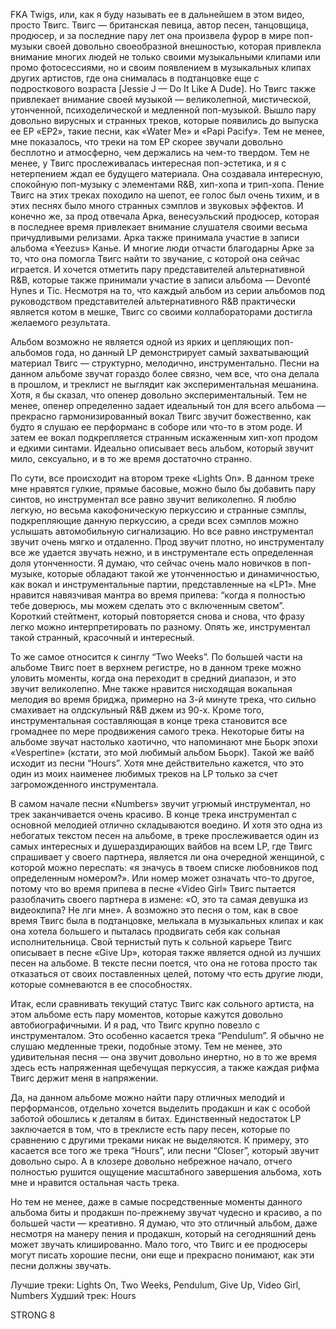 FKA Twigs, или, как я буду называть ее в дальнейшем в этом видео, просто Твигс. Твигс — британская певица, автор песен, танцовщица, продюсер, и за последние пару лет она произвела фурор в мире поп-музыки своей довольно своеобразной внешностью, которая привлекла внимание многих людей не только своими музыкальными клипами или промо фотосессиями, но и своим появлением в музыкальных клипах других артистов, где она снималась в подтанцовке еще с подросткового возраста [Jessie J — Do It Like A Dude]. Но Твигс также привлекает внимание своей музыкой — великолепной, мистической, утонченной, психоделической и медленной поп-музыкой. Вышло пару довольно вирусных и странных треков, которые появились до выпуска ее EP «EP2», такие песни, как «Water Me» и «Papi Pacify». Тем не менее, мне показалось, что треки на том EP скорее звучали довольно бесплотно и атмосферно, чем держались на чем-то твердом. Тем не менее, у Твигс прослеживалась интересная поп-эстетика, и я с нетерпением ждал ее будущего материала. Она создавала интересную, спокойную поп-музыку с элементами R&B, хип-хопа и трип-хопа. Пение Твигс на этих треках походило на шепот, ее голос был очень тихим, и в этих песнях было много странных сэмплов и звуковых эффектов. И конечно же, за прод отвечала Арка, венесуэльский продюсер, которая в последнее время привлекает внимание слушателя своими весьма причудливыми релизами. Арка также принимала участие в записи альбома «Yeezus» Канье. И многие люди отчасти благодарны Арке за то, что она помогла Твигс найти то звучание, с которой она сейчас играется. И хочется отметить пару представителей альтернативной R&B, которые также принимали участие в записи альбома — Devonté Hynes и Tic. Несмотря на то, что каждый альбом из серии альбомов под руководством представителей альтернативного R&B практически является котом в мешке, Твигс со своими коллабораторами достигла желаемого результата.

Альбом возможно не является одной из ярких и цепляющих поп-альбомов года, но данный LP демонстрирует самый захватывающий материал Твигс — структурно, мелодично, инструментально. Песни на данном альбоме звучат гораздо более связно, чем все, что она делала в прошлом, и треклист не выглядит как экспериментальная мешанина. Хотя, я бы сказал, что опенер довольно экспериментальный. Тем не менее, опенер определенно задает идеальный тон для всего альбома — прекрасно гармонизированный вокал Твигс звучит божественно, как будто я слушаю ее перформанс в соборе или что-то в этом роде. И затем ее вокал подкрепляется странным искаженным хип-хоп продом и едкими синтами. Идеально описывает весь альбом, который звучит мило, сексуально, и в то же время достаточно странно.

По сути, все происходит на втором треке «Lights On». В данном треке мне нравятся гулкие, прямые басовые, можно было бы добавить пару синтов, но инструментал все равно звучит великолепно. Я люблю легкую, но весьма какофоническую перкуссию и странные сэмплы, подкрепляющие данную перкуссию, а среди всех сэмплов можно услышать автомобильную сигнализацию. Но все равно инструментал звучит очень мягко и отдаленно. Прод звучит плотно, но инструменталу все же удается звучать нежно, и в инструментале есть определенная доля утонченности. Я думаю, что сейчас очень мало новичков в поп-музыке, которые обладают такой же утонченностью и динамичностью, как вокал и инструментальные партии, представленные на «LP1». Мне нравится навязчивая мантра во время припева: “когда я полностью тебе доверюсь, мы можем сделать это с включенным светом”. Короткий стейтмент, который повторяется снова и снова, что фразу легко можно интерпретировать по разному. Опять же, инструментал такой странный, красочный и интересный.

То же самое относится к синглу “Two Weeks”. По большей части на альбоме Твигс поет в верхнем регистре, но в данном треке можно уловить моменты, когда она переходит в средний диапазон, и это звучит великолепно. Мне также нравится нисходящая вокальная мелодия во время бриджа, примерно на 3-й минуте трека, что сильно смахивает на олдскульный R&B джем из 90-х. Кроме того, инструментальная составляющая в конце трека становится все громаднее по мере продвижения самого трека. Некоторые биты на альбоме звучат настолько хаотично, что напоминают мне Бьорк эпохи «Vespertine» (кстати, это мой любимый альбом Бьорк). Такой же вайб исходит из песни “Hours”. Хотя мне действительно кажется, что это один из моих наименее любимых треков на LP только за счет загроможденного инструментала.

В самом начале песни «Numbers» звучит угрюмый инструментал, но трек заканчивается очень красиво. В конце трека инструментал с основной мелодией отлично складываются воедино. И хотя это одна из небогатых текстом песен на альбоме, в треке прослеживается один из самых интересных и душераздирающих вайбов на всем LP, где Твигс спрашивает у своего партнера, является ли она очередной женщиной, с которой можно переспать: «я значусь в твоем списке любовников под определенным номером?». Или номер может означать что-то другое, потому что во время припева в песне «Video Girl» Твигс пытается разоблачить своего партнера в измене: «О, это та самая девушка из видеоклипа? Не лги мне». А возможно это песня о том, как в свое время Твигс была в подтанцовке, мелькала в музыкальных клипах и как она хотела большего и пыталась продвигать себя как сольная исполнительница. Свой тернистый путь к сольной карьере Твигс описывает в песне «Give Up», которая также является одной из лучших песен на альбоме. В тексте песни поется, что она не готова просто так отказаться от своих поставленных целей, потому что есть другие люди, которые сомневаются в ее способностях.

Итак, если сравнивать текущий статус Твигс как сольного артиста, на этом альбоме есть пару моментов, которые кажутся довольно автобиографичными. И я рад, что Твигс крупно повезло с инструменталом. Это особенно касается трека “Pendulum”. Я обычно не слушаю медленные треки, подобные этому. Тем не менее, это удивительная песня — она звучит довольно инертно, но в то же время здесь есть напряженная щебечущая перкуссия, а также каждая рифма Твигс держит меня в напряжении.

Да, на данном альбоме можно найти пару отличных мелодий и перформансов, отдельно хочется выделить продакшн и как с особой заботой обошлись к деталям в битах. Единственный недостаток LP заключается в том, что в треклисте есть пару песен, которые по сравнению с другими треками никак не выделяются. К примеру, это касается все того же трека “Hours”, или песни “Closer”, который звучит довольно сыро. А в клозере довольно небрежное начало, отчего полностью рушится ощущение масштабного завершения альбома, хоть мне и нравится остальная часть трека.

Но тем не менее, даже в самые посредственные моменты данного альбома биты и продакшн по-прежнему звучат чудесно и красиво, а по большей части — креативно. Я думаю, что это отличный альбом, даже несмотря на манеру пения и продакшн, который на сегодняшний день может звучать клишированно. Мало того, что Твигс и ее продюсеры могут писать хорошие песни, они еще и прекрасно понимают, как эти песни должны звучать.

Лучшие треки: Lights On, Two Weeks, Pendulum, Give Up, Video Girl, Numbers
Худший трек: Hours

STRONG 8
